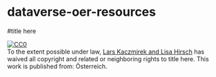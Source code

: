 # dataverse-oer-resources
#title here

<p xmlns:dct="http://purl.org/dc/terms/" xmlns:vcard="http://www.w3.org/2001/vcard-rdf/3.0#">
  <a rel="license"
     href="http://creativecommons.org/publicdomain/zero/1.0/">
    <img src="http://i.creativecommons.org/p/zero/1.0/88x31.png" style="border-style: none;" alt="CC0" />
  </a>
  <br />
  To the extent possible under law,
  <a rel="dct:publisher"
     href="https://github.com/AUSSDA/dataverse-oer-resources">
    <span property="dct:title">Lars Kaczmirek and Lisa Hirsch</span></a>
  has waived all copyright and related or neighboring rights to
  <span property="dct:title">title here</span>.
This work is published from:
<span property="vcard:Country" datatype="dct:ISO3166"
      content="AT" about="https://github.com/AUSSDA/dataverse-oer-resources">
  Österreich</span>.
</p>
